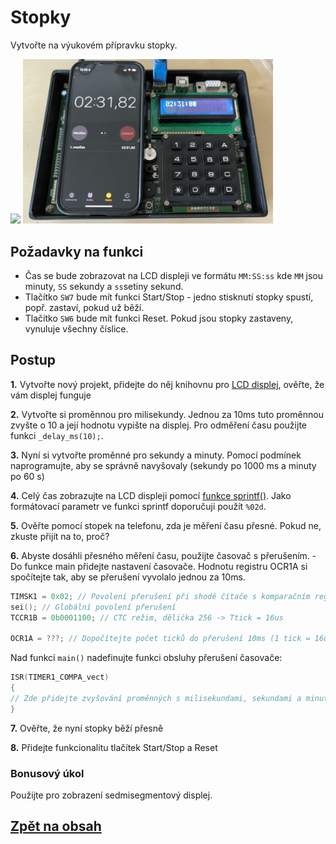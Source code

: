 # Stopky

Vytvořte na výukovém přípravku stopky. 

<img src="https://github.com/user-attachments/assets/fc7ba275-656b-448f-9df5-7d8b9a2ae141" width="400"/>

<img src="img\19_Stopky_1.png" width="400"/>

## Požadavky na funkci

- Čas se bude zobrazovat na LCD displeji ve formátu ```MM:SS:ss``` kde ```MM``` jsou minuty, ```SS``` sekundy a ```ss```setiny sekund.
- Tlačítko ```SW7``` bude mít funkci Start/Stop - jedno stisknutí stopky spustí, popř. zastaví, pokud už běží.
- Tlačítko ```SW6``` bude mít funkci Reset. Pokud jsou stopky zastaveny, vynuluje všechny číslice.


## Postup

**1.** Vytvořte nový projekt, přidejte do něj knihovnu pro [LCD displej](https://tomaschovanec.github.io/MIT/12_LCD.html), ověřte, že vám displej funguje

**2.** Vytvořte si proměnnou pro milisekundy. Jednou za 10ms tuto proměnnou zvyšte o 10 a její hodnotu vypište na displej. Pro odměření času použijte funkci ```_delay_ms(10);```.

**3.** Nyní si vytvořte proměnné pro sekundy a minuty. Pomocí podmínek naprogramujte, aby se správně navyšovaly (sekundy po 1000 ms a minuty po 60 s)

**4.** Celý čas zobrazujte na LCD displeji pomocí [funkce sprintf()](https://github.com/TomasChovanec/MIT/blob/main/12_LCD.md#ascii-k%C3%B3d-funkce-sprintf). Jako formátovací parametr ve funkci sprintf doporučuji použít ```%02d```.

**5.** Ověřte pomocí stopek na telefonu, zda je měření času přesné. Pokud ne, zkuste přijít na to, proč?

**6.** Abyste dosáhli přesného měření času, použijte časovač s přerušením.
    - Do funkce main přidejte nastavení časovače. Hodnotu registru OCR1A si spočítejte tak, aby se přerušení vyvolalo jednou za 10ms.

```c
TIMSK1 = 0x02; // Povolení přerušení při shodě čítače s komparačním registrem OCR1A
sei(); // Globální povolení přerušení
TCCR1B = 0b0001100; // CTC režim, dělička 256 -> Ttick = 16us

OCR1A = ???; // Dopočítejte počet ticků do přerušení 10ms (1 tick = 16us)
```

Nad funkcí ```main()``` nadefinujte funkci obsluhy přerušení časovače:
  
```c
ISR(TIMER1_COMPA_vect)
{
// Zde přidejte zvyšování proměnných s milisekundami, sekundami a minutami
}
```

**7.** Ověřte, že nyní stopky běží přesně

**8.** Přidejte funkcionalitu tlačítek Start/Stop a Reset



### Bonusový úkol
Použijte pro zobrazení sedmisegmentový displej.


## [Zpět na obsah](README.md)
